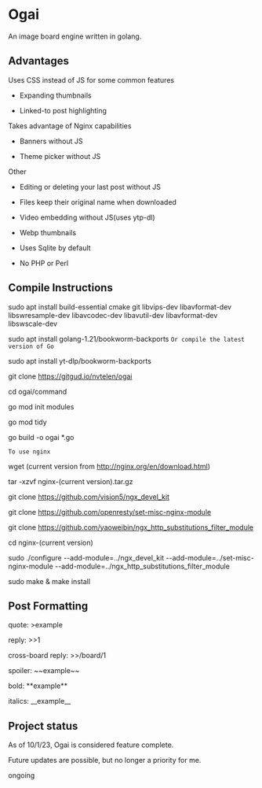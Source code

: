# Ogai

An image board engine written in golang. 

## Advantages

Uses CSS instead of JS for some common features

- Expanding thumbnails

- Linked-to post highlighting 

Takes advantage of Nginx capabilities

- Banners without JS

- Theme picker without JS

Other

- Editing or deleting your last post without JS

- Files keep their original name when downloaded 

- Video embedding without JS(uses ytp-dl) 

- Webp thumbnails 

- Uses Sqlite by default 

- No PHP or Perl

## Compile Instructions
sudo apt install build-essential cmake git libvips-dev libavformat-dev libswresample-dev libavcodec-dev libavutil-dev libavformat-dev libswscale-dev

sudo apt install golang-1.21/bookworm-backports
`Or compile the latest version of Go`

sudo apt install yt-dlp/bookworm-backports

git clone https://gitgud.io/nvtelen/ogai

cd ogai/command

go mod init modules

go mod tidy 

go build -o ogai *.go

`To use nginx`

wget (current version from http://nginx.org/en/download.html)

tar -xzvf nginx-(current version).tar.gz

git clone https://github.com/vision5/ngx_devel_kit

git clone https://github.com/openresty/set-misc-nginx-module

git clone https://github.com/yaoweibin/ngx_http_substitutions_filter_module

cd nginx-(current version)

sudo ./configure --add-module=../ngx_devel_kit --add-module=../set-misc-nginx-module --add-module=../ngx_http_substitutions_filter_module

sudo make & make install 

## Post Formatting
quote: >example

reply: >>1

cross-board reply: >>/board/1

spoiler: \~\~example\~\~

bold: \*\*example\*\*

italics: \_\_example\_\_

## Project status
As of 10/1/23, Ogai is considered feature complete. 

Future updates are possible, but no longer a priority for me.

ongoing
